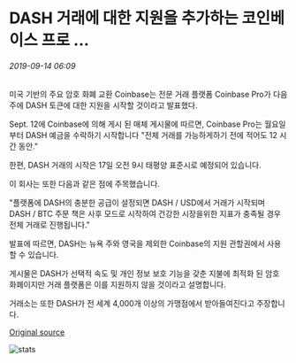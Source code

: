 # DASH 거래에 대한 지원을 추가하는 코인베이스 프로 ...

###### 2019-09-14 06:09

미국 기반의 주요 암호 화폐 교환 Coinbase는 전문 거래 플랫폼 Coinbase Pro가 다음 주에 DASH 토큰에 대한 지원을 시작할 것이라고 발표했다.

Sept. 12에 Coinbase에 의해 게시 된 매체 게시물에 따르면, Coinbase Pro는 월요일부터 DASH 예금을 수락하기 시작합니다 "전체 거래를 가능하게하기 전에 적어도 12 시간 동안."

한편, DASH 거래의 시작은 17일 오전 9시 태평양 표준시로 예정되어 있습니다.

이 회사는 또한 다음과 같은 점에 주목했습니다.

"플랫폼에 DASH의 충분한 공급이 설정되면 DASH / USD에서 거래가 시작되며 DASH / BTC 주문 책은 사후 모드로 시작하여 건강한 시장을위한 지표가 충족될 경우 전체 거래로 진행됩니다."

발표에 따르면, DASH는 뉴욕 주와 영국을 제외한 Coinbase의 지원 관할권에서 사용할 수 있습니다.

게시물은 DASH가 선택적 속도 및 개인 정보 보호 기능을 갖춘 지불에 최적화 된 암호 화폐이지만 거래 플랫폼은 이를 지원하지 않을 것이라고 설명합니다.

거래소는 또한 DASH가 전 세계 4,000개 이상의 가맹점에서 받아들여진다고 주장합니다.

[Original source](https://cointelegraph.com/news/coinbase-pro-to-add-support-for-dash-trading)

![stats](https://c.statcounter.com/11760860/0/a89fa40b/1/ "stats")